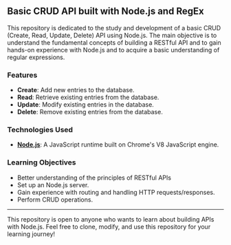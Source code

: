 ## Basic CRUD API built with Node.js and RegEx

This repository is dedicated to the study and development of a basic CRUD (Create, Read, Update, Delete) API using Node.js. The main objective is to understand the fundamental concepts of building a RESTful API and to gain hands-on experience with Node.js and to acquire a basic understanding of regular expressions.

### Features

- **Create**: Add new entries to the database.
- **Read**: Retrieve existing entries from the database.
- **Update**: Modify existing entries in the database.
- **Delete**: Remove existing entries from the database.

### Technologies Used

- **[Node.js](https://nodejs.org/en)**: A JavaScript runtime built on Chrome's V8 JavaScript engine.

### Learning Objectives

- Better understanding of the principles of RESTful APIs
- Set up an Node.js server.
- Gain experience with routing and handling HTTP requests/responses.
- Perform CRUD operations.

---

This repository is open to anyone who wants to learn about building APIs with Node.js. Feel free to clone, modify, and use this repository for your learning journey!
